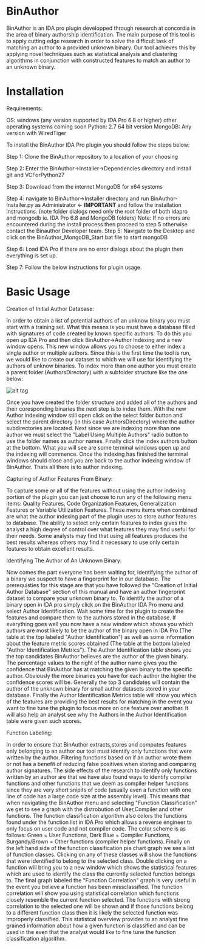 # BinAuthor

BinAuthor is an IDA pro plugin developped through research at concordia in the area of binary authorship identification. The main purpose of this tool is to apply cutting edge research 
in order to solve the difficult task of matching an author to a provided unknown binary. Our tool achieves this by applying novel techniques such as statistical analysis and clustering algorithms
in conjunction with constructed features to match an author to an unknown binary.

# Installation

Requirements:

OS: windows (any version supported by IDA Pro 6.8 or higher) other operating systems coming soon
Python: 2.7 64 bit version
MongoDB: Any version with WiredTiger

To install the BinAuthor IDA Pro plugin you should follow the steps below:

Step 1: Clone the BinAuthor repository to a location of your choosing

Step 2: Enter the BinAuthor->Installer->Dependencies directory and install git and VCForPython27

Step 3: Download from the internet MongoDB for x64 systems

Step 4: navigate to BinAuthor->Installer directory and run BinAuthor-Installer.py as Administrator <- ****IMPORTANT****
        and follow the installation instructions. (note folder dialogs need only the root folder of both idapro and mongodb ie. IDA Pro 6.8 and MongoDB folders)
        Note: If no errors are encountered during the install process then proceed to step 5 otherwise contact the Binauthor
              Developer team.
Step 5: Navigate to the Desktop and click on the BinAuthor_MongoDB_Start.bat file to start mongoDB

Step 6: Load IDA Pro if there are no error dialogs about the plugin then everything is set up.

Step 7: Follow the below instructions for plugin usage.

# Basic Usage

Creation of Initial Author Database:

In order to obtain a list of potential authors of an unknow binary you must start with a training set. What this means is you must have a database filled with signatures of code created by known specific
authors. To do this you open up IDA Pro and then click BinAuthor->Author Indexing and a new window opens. This new window allows you to choose to either index a single author or multiple authors. Since 
this is the first time the tool is run, we would like to create our dataset to which we will use for identifying the authors of unknow binaries. To index more than one author you must create a parent 
folder (AuthorsDirectory) with a subfolder structure like the one below:

![alt tag](https://github.com/g4hsean/BinAuthor/blob/master/FolderStructure.JPG)

Once you have created the folder structure and added all of the authors and their coresponding binaries the next step is to index them. With the new Author indexing window still open click on the 
select folder button and select the parent directory (in this case AuthorsDirectory) where the author subdirectories are located. Next since we are indexing more than one author we must select the
"Label Using Multiple Authors" radio button to use the folder names as author names. Finally click the index authors button at the bottom. What you will see are some terminal windows open up and the 
indexing will commence. Once the indexing has finished the terminal windows should close and you are back to the author indexing window of BinAuthor. Thats all there is to author indexing.

Capturing of Author Features From Binary:

To capture some or all of the features without using the author indexing portion of the plugin you can just choose to run any of the following menu items: Quality Features, Code Organization Features,
Generalization Features or Variable Utilization Features. These menu items when combined are what the author indexing part of the plugin uses to store author features to database. The ability to select
only certain features to index gives the analyst a high degree of control over what features they may find useful for their needs. Some analysts may find that using all features produces the best results
whereas others may find it necessary to use only certain features to obtain excellent results.

Identifying The Author of An Unknown Binary:

Now comes the part everyone has been waiting for, identifying the author of a binary we suspect to have a fingerprint for in our database. The prerequisties for this stage are that you have followed the
"Creation of Initial Author Database" section of this manual and have an author fingerprint dataset to compare your unknown binary to. To identify the author of a binary open in IDA pro simply click on
the BinAuthor IDA Pro menu and select Author Identification. Wait some time for the plugin to create the features and compare them to the authors stored in the database. If everything goes well you now
have a new window which shows you which authors are most likely to be the author of the binary open in IDA Pro (The table at the top labeled "Author Identification") as well as some information about
the feature metric scores obtained (The table at the bottom labeled "Author Identification Metrics"). The Author Identification table shows you the top candidates BinAuthor believes are the author of the
given binary. The percentage values to the right of the author name gives you the confidence that BinAuthor has at matching the given binary to the specific author. Obviously the more binaries you have
for each author the higher the confidence scores will be. Generally the top 3 candidates will contain the author of the unknown binary for small author datasets stored in your database. Finally the Author
Identification Metrics table will show you which of the features are providing the best results for matching in the event you want to fine tune the plugin to focus more on one feature over another. It will
also help an analyst see why the Authors in the Author Identification table were given such scores.

Function Labeling:

In order to ensure that BinAuthor extracts,stores and computes features only belonging to an author our tool must identify only functions that were written by the author. Filtering functions based on if
an author wrote them or not has a benefit of reducing false positives when storing and comparing author signatures. The side effects of the research to identify only functions written by an author are
that we have also found ways to identify compiler functions and other functions that we deem as compiler helper functions since they are very short snipits of code (usually even a function with one
line of code has a large code size at the assembly level). This means that when navigating the BinAuthor menu and selecting "Function Classification" we get to see a graph with the distrobution of User,Compiler
and other functions. The function classification algorithm also colors the functions found under the function list in IDA Pro which allows a reverse engineer to only focus on user code and not compiler code. The color
scheme is as follows: Green = User Functions, Dark Blue = Compiler Functions, Burgandy/Brown = Other functions (compiler helper functions). Finally on the left hand side of the function classification
pie chart graph we see a list of function classes. Clicking on any of these classes will show the functions that were identified to belong to the selected class. Double clicking on a function will bring you
to a new window which shows the statistical features which are used to identify the class the currently selected function belongs to. The final graph labeled the "Function Correlation" graph is very useful
in the event you believe a function has been missclassified. The function correlation will show you using statistical correlation which functions closely resemble the current function selected. The functions
with strong correlation to the selected one will be shown and if those functions belong to a different function class then it is likely the selected function was improperly classified. This statistcal overview
provides to an analyst fine grained information about how a given function is classified and can be used in the even that the analyst would like to fine tune the function classification algorithm.

